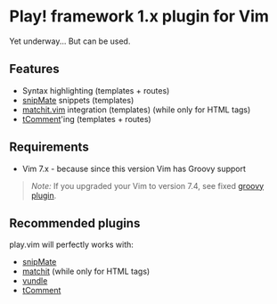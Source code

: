 Play! framework 1.x plugin for Vim
==================================

Yet underway... But can be used.

Features
--------

* Syntax highlighting (templates + routes)
* [snipMate](https://github.com/msanders/snipmate.vim) snippets (templates)
* [matchit.vim](http://www.vim.org/scripts/script.php?script_id=39) integration (templates) (while only for HTML tags)
* [tComment](https://github.com/tomtom/tcomment_vim)'ing (templates + routes)

Requirements
------------

* Vim 7.x - because since this version Vim has Groovy support

> *Note:*
> If you upgraded your Vim to version 7.4, see fixed
> [groovy plugin](https://github.com/rdolgushin/groovy.vim).

Recommended plugins
-------------------

play.vim will perfectly works with:

* [snipMate](https://github.com/msanders/snipmate.vim)
* [matchit](http://www.vim.org/scripts/script.php?script_id=39) (while only for HTML tags)
* [vundle](https://github.com/gmarik/vundle)
* [tComment](https://github.com/tomtom/tcomment_vim)
